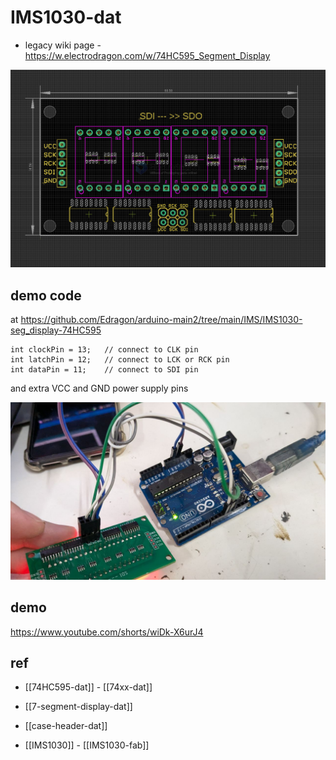 
# IMS1030-dat

- legacy wiki page - https://w.electrodragon.com/w/74HC595_Segment_Display


![](2024-10-24-18-58-32.png)

## demo code 

at https://github.com/Edragon/arduino-main2/tree/main/IMS/IMS1030-seg_display-74HC595

    int clockPin = 13;   // connect to CLK pin
    int latchPin = 12;   // connect to LCK or RCK pin
    int dataPin = 11;    // connect to SDI pin

and extra VCC and GND power supply pins 

![](2024-10-25-14-45-28.png)





## demo 

https://www.youtube.com/shorts/wiDk-X6urJ4





## ref 

- [[74HC595-dat]] - [[74xx-dat]]

- [[7-segment-display-dat]]

- [[case-header-dat]]


- [[IMS1030]] - [[IMS1030-fab]]
